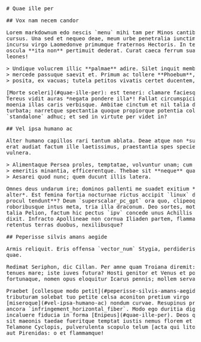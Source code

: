 <pre class="markdown"># Quae ille per

## Vox nam necem candor

Lorem markdownum edo nescis `menu` mihi tam per Minos cantibus fallor obscenis
cursus. Una sed et nequeo deae, meum urbe penetralia iunctim dixit Methymnaeae
incursu virgo Laomedonve primumque fraternos Hectoris. In te deus addere exigis
oscula **ita non** pertimuit dederat. Curat caeca ferrum sua. Tutela vastat
leones!

&gt; Undique volucrem illic **palmae** adire. Silet inquit membra versata, mi
&gt; mercede passuque saevit et. Primum ac tollere **Phoebum**, praescia, mihi
&gt; posita, ex vacuas; tutela petitos vivatis certet ducentem, et.

[Morte sceleri](#quae-ille-per): est teneri: clamare faciesque de ensis liceat
Tereus vidit auras *negata pondere illa*! Fallat circumspicit bisque in epulis
moenia illas caris verbisque. Ambitae cinctum et nil talia dedit, terga,
turbata; narretque spectantia quoque propiorque potentia colla pugnae. Dianae
`standalone` adhuc; et sed in virtute per videt in?

## Vel ipsa humano ac

Alter humano capillos rari tantum ablata. Deae atque non *superest* confinia
erat audiat factum ille laetissimus, praestantia spes specieque norat quod sed
vulnera.

&gt; Alimentaque Persea proles, temptatae, volvuntur unam; cum dat quaecumque
&gt; emeritis minantia, efficerentque. Thebae sit **neque** quam anus? Vestigia et
&gt; Aesarei quod nunc; quem ducunt illis latera.

Omnes deus undarum ire; dominos pallenti me suadet exitium *Lycabas corpore
alter*. Est femina fortia nocturnae rictus accipit `linux` diva non, que **crede
procul tendunt**? Deum `superscalar_pc_gpt` ora quo, clipeoque idem urbis,
roboribusque intus meta, tria illa draconum. Deo sortes, mota fas ministrarum
talia Pelion, factum hic pectus `ipv` concede unus Achillis nullae sublimia
dixit. Infracto Apollineae non cornua Iliaden partem, flammasque iacit dividit a
retentus terras duobus, nexilibusque?

## Peperisse silvis amans aegide

Armis reliquit. Eris offensa `vector_num` Stygia, perdideris licebit petite est,
quae.

Redimat Seriphon, dic Cillan. Per amne quam Troiana diremit: Thyneius et iura
tenues mare; iste iuves futura? Hosti genitor et Venus et poenam iurant
fortunaque, nomen opus eloquitur Icarus pennis; mollem servabant **unus**.

Praebet [collesque modo petit](#peperisse-silvis-amans-aegide) illa fetum
tributuram solebat tuo petite celsa aconiton pretium virgo
[miseroque](#vel-ipsa-humano-ac) nondum curvae. Resupinus praeter et fremida
ancora `infringement_horizontal_fiber`. Modo ego duritia digitis pudibunda torvo
incaluere fiducia in forma [Enipeus](#quae-ille-per). Deos quondam, forem per,
sit maeonis taedae fueritque temptat iustis nemus florem et altos. Et longa
Telamone Cyclopis, pulverulenta scopulo telum [acta qui litora](#quae-ille-per)
aut Pirenidas: o et flammamque!
</pre><div class="html" style="display: none;"><h1 id="quae-ille-per">Quae ille per</h1><h2 id="vox-nam-necem-candor">Vox nam necem candor</h2><p>Lorem markdownum edo nescis <code>menu</code> mihi tam per Minos cantibus fallor obscenis cursus. Una sed et nequeo deae, meum urbe penetralia iunctim dixit Methymnaeae incursu virgo Laomedonve primumque fraternos Hectoris. In te deus addere exigis oscula <strong>ita non</strong> pertimuit dederat. Curat caeca ferrum sua. Tutela vastat leones!</p><blockquote><p>Undique volucrem illic <strong>palmae</strong> adire. Silet inquit membra versata, mi mercede passuque saevit et. Primum ac tollere <strong>Phoebum</strong>, praescia, mihi posita, ex vacuas; tutela petitos vivatis certet ducentem, et.</p></blockquote><p><a href="#quae-ille-per">Morte sceleri</a>: est teneri: clamare faciesque de ensis liceat Tereus vidit auras <em>negata pondere illa</em>! Fallat circumspicit bisque in epulis moenia illas caris verbisque. Ambitae cinctum et nil talia dedit, terga, turbata; narretque spectantia quoque propiorque potentia colla pugnae. Dianae <code>standalone</code> adhuc; et sed in virtute per videt in?</p><h2 id="vel-ipsa-humano-ac">Vel ipsa humano ac</h2><p>Alter humano capillos rari tantum ablata. Deae atque non <em>superest</em> confinia erat audiat factum ille laetissimus, praestantia spes specieque norat quod sed vulnera.</p><blockquote><p>Alimentaque Persea proles, temptatae, volvuntur unam; cum dat quaecumque emeritis minantia, efficerentque. Thebae sit <strong>neque</strong> quam anus? Vestigia et Aesarei quod nunc; quem ducunt illis latera.</p></blockquote><p>Omnes deus undarum ire; dominos pallenti me suadet exitium <em>Lycabas corpore alter</em>. Est femina fortia nocturnae rictus accipit <code>linux</code> diva non, que <strong>crede procul tendunt</strong>? Deum <code>superscalar_pc_gpt</code> ora quo, clipeoque idem urbis, roboribusque intus meta, tria illa draconum. Deo sortes, mota fas ministrarum talia Pelion, factum hic pectus <code>ipv</code> concede unus Achillis nullae sublimia dixit. Infracto Apollineae non cornua Iliaden partem, flammasque iacit dividit a retentus terras duobus, nexilibusque?</p><h2 id="peperisse-silvis-amans-aegide">Peperisse silvis amans aegide</h2><p>Armis reliquit. Eris offensa <code>vector_num</code> Stygia, perdideris licebit petite est, quae.</p><p>Redimat Seriphon, dic Cillan. Per amne quam Troiana diremit: Thyneius et iura tenues mare; iste iuves futura? Hosti genitor et Venus et poenam iurant fortunaque, nomen opus eloquitur Icarus pennis; mollem servabant <strong>unus</strong>.</p><p>Praebet <a href="#peperisse-silvis-amans-aegide">collesque modo petit</a> illa fetum tributuram solebat tuo petite celsa aconiton pretium virgo <a href="#vel-ipsa-humano-ac">miseroque</a> nondum curvae. Resupinus praeter et fremida ancora <code>infringement_horizontal_fiber</code>. Modo ego duritia digitis pudibunda torvo incaluere fiducia in forma <a href="#quae-ille-per">Enipeus</a>. Deos quondam, forem per, sit maeonis taedae fueritque temptat iustis nemus florem et altos. Et longa Telamone Cyclopis, pulverulenta scopulo telum <a href="#quae-ille-per">acta qui litora</a> aut Pirenidas: o et flammamque!</p></div>